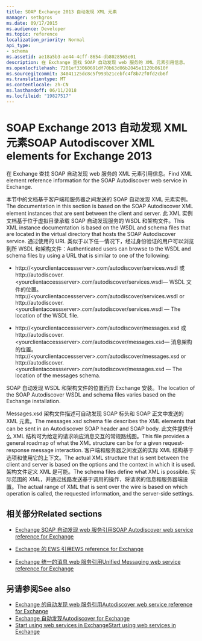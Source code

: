 ```yaml
---
title: SOAP Exchange 2013 自动发现 XML 元素
manager: sethgros
ms.date: 09/17/2015
ms.audience: Developer
ms.topic: reference
localization_priority: Normal
api_type:
- schema
ms.assetid: ae18a5b3-ae44-4cff-8654-db8028565e01
description: 在 Exchange 查找 SOAP 自动发现 web 服务的 XML 元素引用信息。
ms.openlocfilehash: 7201ef33060691df70b63d06b2045e1120b0610f
ms.sourcegitcommit: 34041125dc8c5f993b21cebfc4f8b72f0fd2cb6f
ms.translationtype: MT
ms.contentlocale: zh-CN
ms.lasthandoff: 06/11/2018
ms.locfileid: "19827517"
---
```

# <a name="soap-autodiscover-xml-elements-for-exchange-2013"></a><span data-ttu-id="263a7-103">SOAP Exchange 2013 自动发现 XML 元素</span><span class="sxs-lookup"><span data-stu-id="263a7-103">SOAP Autodiscover XML elements for Exchange 2013</span></span>

<span data-ttu-id="263a7-104">在 Exchange 查找 SOAP 自动发现 web 服务的 XML 元素引用信息。</span><span class="sxs-lookup"><span data-stu-id="263a7-104">Find XML element reference information for the SOAP Autodiscover web service in Exchange.</span></span>
  
<span data-ttu-id="263a7-105">本节中的文档基于客户端和服务器之间发送的 SOAP 自动发现 XML 元素实例。</span><span class="sxs-lookup"><span data-stu-id="263a7-105">The documentation in this section is based on the SOAP Autodiscover XML element instances that are sent between the client and server.</span></span> <span data-ttu-id="263a7-106">此 XML 实例文档基于位于虚拟目录承载 SOAP 自动发现服务的 WSDL 和架构文件。</span><span class="sxs-lookup"><span data-stu-id="263a7-106">This XML instance documentation is based on the WSDL and schema files that are located in the virtual directory that hosts the SOAP Autodiscover service.</span></span> <span data-ttu-id="263a7-107">通过使用的 URL 类似于以下任一情况下，经过身份验证的用户可以浏览到所 WSDL 和架构文件：</span><span class="sxs-lookup"><span data-stu-id="263a7-107">Authenticated users can browse to the WSDL and schema files by using a URL that is similar to one of the following:</span></span>
  
- <span data-ttu-id="263a7-108">http://\<yourclientaccessserver\>.com/autodiscover/services.wsdl 或http://autodiscover.\<yourclientaccessserver\>.com/autodiscover/services.wsdl— WSDL 文件的位置。</span><span class="sxs-lookup"><span data-stu-id="263a7-108">http://\<yourclientaccessserver\>.com/autodiscover/services.wsdl or http://autodiscover.\<yourclientaccessserver\>.com/autodiscover/services.wsdl — The location of the WSDL file.</span></span>
    
- <span data-ttu-id="263a7-109">http://\<yourclientaccessserver\>.com/autodiscover/messages.xsd 或http://autodiscover.\<yourclientaccessserver\>.com/autodiscover/messages.xsd— 消息架构的位置。</span><span class="sxs-lookup"><span data-stu-id="263a7-109">http://\<yourclientaccessserver\>.com/autodiscover/messages.xsd or http://autodiscover.\<yourclientaccessserver\>.com/autodiscover/messages.xsd — The location of the messages schema.</span></span>
    
<span data-ttu-id="263a7-110">SOAP 自动发现 WSDL 和架构文件的位置而异 Exchange 安装。</span><span class="sxs-lookup"><span data-stu-id="263a7-110">The location of the SOAP Autodiscover WSDL and schema files varies based on the Exchange installation.</span></span>
  
<span data-ttu-id="263a7-111">Messages.xsd 架构文件描述可自动发现 SOAP 标头和 SOAP 正文中发送的 XML 元素。</span><span class="sxs-lookup"><span data-stu-id="263a7-111">The messages.xsd schema file describes the XML elements that can be sent in an Autodiscover SOAP header and SOAP body.</span></span> <span data-ttu-id="263a7-112">此文件提供什么 XML 结构可为给定的请求响应消息交互的常规路线图。</span><span class="sxs-lookup"><span data-stu-id="263a7-112">This file provides a general roadmap of what the XML structure can be for a given request-response message interaction.</span></span> <span data-ttu-id="263a7-113">客户端和服务器之间发送的实际 XML 结构基于选项和使用它的上下文。</span><span class="sxs-lookup"><span data-stu-id="263a7-113">The actual XML structure that is sent between the client and server is based on the options and the context in which it is used.</span></span> <span data-ttu-id="263a7-114">架构文件定义 XML 是可能。</span><span class="sxs-lookup"><span data-stu-id="263a7-114">The schema files define what XML is possible.</span></span> <span data-ttu-id="263a7-115">实际范围的 XML，并通过线路发送基于调用的操作，将请求的信息和服务器端设置。</span><span class="sxs-lookup"><span data-stu-id="263a7-115">The actual range of XML that is sent over the wire is based on which operation is called, the requested information, and the server-side settings.</span></span> 
  
## <a name="related-sections"></a><span data-ttu-id="263a7-116">相关部分</span><span class="sxs-lookup"><span data-stu-id="263a7-116">Related sections</span></span>
<span data-ttu-id="263a7-117"><a name="bk_RelatedSections"> </a></span><span class="sxs-lookup"><span data-stu-id="263a7-117"></span></span>

- [<span data-ttu-id="263a7-118">Exchange SOAP 自动发现 web 服务引用</span><span class="sxs-lookup"><span data-stu-id="263a7-118">SOAP Autodiscover web service reference for Exchange</span></span>](soap-autodiscover-web-service-reference-for-exchange.md)
    
- [<span data-ttu-id="263a7-119">Exchange 的 EWS 引用</span><span class="sxs-lookup"><span data-stu-id="263a7-119">EWS reference for Exchange</span></span>](ews-reference-for-exchange.md)
    
- [<span data-ttu-id="263a7-120">Exchange 统一的消息 web 服务引用</span><span class="sxs-lookup"><span data-stu-id="263a7-120">Unified Messaging web service reference for Exchange</span></span>](unified-messaging-web-service-reference-for-exchange.md)
    
## <a name="see-also"></a><span data-ttu-id="263a7-121">另请参阅</span><span class="sxs-lookup"><span data-stu-id="263a7-121">See also</span></span>

- [<span data-ttu-id="263a7-122">Exchange 的自动发现 web 服务引用</span><span class="sxs-lookup"><span data-stu-id="263a7-122">Autodiscover web service reference for Exchange</span></span>](autodiscover-web-service-reference-for-exchange.md)
- [<span data-ttu-id="263a7-123">Exchange 自动发现</span><span class="sxs-lookup"><span data-stu-id="263a7-123">Autodiscover for Exchange</span></span>](../exchange-web-services/autodiscover-for-exchange.md)
- [<span data-ttu-id="263a7-124">Start using web services in Exchange</span><span class="sxs-lookup"><span data-stu-id="263a7-124">Start using web services in Exchange</span></span>](../exchange-web-services/start-using-web-services-in-exchange.md)
    

